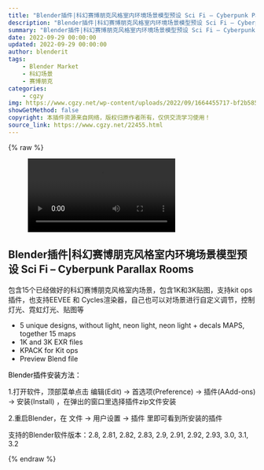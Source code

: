 ```yaml
---
title: "Blender插件|科幻赛博朋克风格室内环境场景模型预设 Sci Fi – Cyberpunk Parallax Rooms"
description: "Blender插件|科幻赛博朋克风格室内环境场景模型预设 Sci Fi – Cyberpunk Parallax Rooms"
summary: "Blender插件|科幻赛博朋克风格室内环境场景模型预设 Sci Fi – Cyberpunk Parallax Rooms"
date: 2022-09-29 00:00:00
updated: 2022-09-29 00:00:00
author: blenderit
tags: 
    - Blender Market
    - 科幻场景
    - 赛博朋克
categories:
    - cgzy
img: https://www.cgzy.net/wp-content/uploads/2022/09/1664455717-bf2b585aaeb7a04.jpg
showGetMethod: false
copyright: 本插件资源来自网络，版权归原作者所有，仅供交流学习使用！
source_link: https://www.cgzy.net/22455.html
---
```


{% raw %}
<figure class="wp-block-video aligncenter"><video controls src="https://cloud.video.taobao.com//play/u/705956171/p/1/e/6/t/1/378936189045.mp4"></video></figure><div class="wp-block-pandastudio-title"><div class="title_style_01"><h2 id="h2-0">Blender插件|科幻赛博朋克风格室内环境场景模型预设 Sci Fi – Cyberpunk Parallax Rooms</h2></div></div><p>包含15个已经做好的科幻赛博朋克风格室内场景，包含1K和3K贴图，支持kit ops插件，也支持EEVEE 和 Cycles渲染器，自己也可以对场景进行自定义调节，控制灯光、霓虹灯光、贴图等</p><ul><li>5 unique designs, without light, neon light, neon light + decals MAPS, together 15 maps</li><li>1K and 3K EXR files</li><li>KPACK for Kit ops</li><li>Preview Blend file</li></ul><p><mark style="background-color:rgba(0, 0, 0, 0)" class="has-inline-color has-vivid-red-color">Blender插件安装方法：</mark></p><p>1.打开软件，顶部菜单点击 编辑(Edit) → 首选项(Preference) → 插件(AAdd-ons) → 安装(Install) ，在弹出的窗口里选择插件zip文件安装</p><p>2.重启Blender，在 文件 → 用户设置 → 插件 里即可看到所安装的插件</p><div class="wp-block-pandastudio-tips"><div class="tip success "><p>支持的Blender软件版本：2.8, 2.81, 2.82, 2.83, 2.9, 2.91, 2.92, 2.93, 3.0, 3.1, 3.2</p>
</div></div>
<div style="display: none">cgzy</div>
{% endraw %}